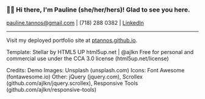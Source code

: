 ### 👋🏻 Hi there, I'm Pauline (she/her/hers)! Glad to see you here. 

pauline.tannos@gmail.com  |  (718) 288 0382  |  <a href="https://www.linkedin.com/in/pauline-tannos/">LinkedIn</a>

<hr />

Visit my deployed portfolio site at <a href="https://ptannos.github.io/" target="_blank">ptannos.github.io</a>. 

Template: Stellar by HTML5 UP
html5up.net | @ajlkn
Free for personal and commercial use under the CCA 3.0 license (html5up.net/license)

Credits:
Demo Images: Unsplash (unsplash.com)
Icons: Font Awesome (fontawesome.io)
Other: jQuery (jquery.com), Scrollex (github.com/ajlkn/jquery.scrollex), Responsive Tools (github.com/ajlkn/responsive-tools)
